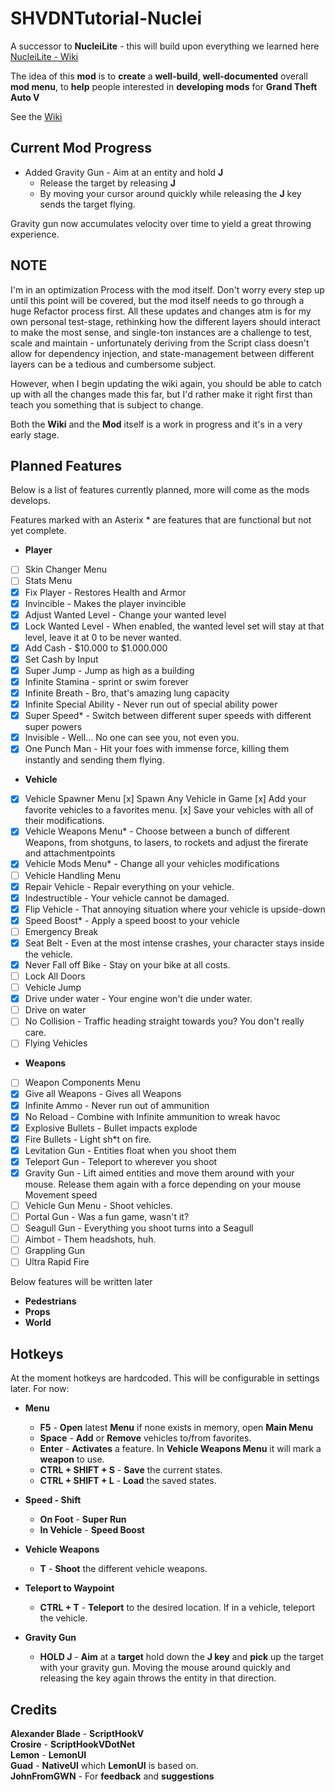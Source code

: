 # SHVDNTutorial-Nuclei
A successor to **NucleiLite** - this will build upon everything we learned here [NucleiLite - Wiki](https://github.com/KimonoBoy/SHVDNTutorial-NucleiLite/wiki)  

The idea of this **mod** is to **create** a **well-build**, **well-documented** overall **mod menu**, to **help** people interested in **developing mods** for **Grand Theft Auto V**

See the [Wiki](https://github.com/KimonoBoy/SHVDN-Tutorial/wiki)

## Current Mod Progress
* Added Gravity Gun - Aim at an entity and hold **J**
  * Release the target by releasing **J**  
  * By moving your cursor around quickly while releasing the **J** key sends the target flying.  
  
Gravity gun now accumulates velocity over time to yield a great throwing experience.

## NOTE
I'm in an optimization Process with the mod itself. Don't worry every step up until this point will be covered, but the mod itself needs to go through a huge Refactor process first.
All these updates and changes atm is for my own personal test-stage, rethinking how the different layers should interact to make the most sense, and single-ton instances are a challenge to test, scale
and maintain - unfortunately deriving from the Script class doesn't allow for dependency injection, and state-management between different layers can be a tedious and cumbersome subject.

However, when I begin updating the wiki again, you should be able to catch up with all the changes made this far, but I'd rather make it right first than teach you something that is subject to change.

Both the **Wiki** and the **Mod** itself is a work in progress and it's in a very early stage.

## Planned Features
Below is a list of features currently planned, more will come as the mods develops.

Features marked with an Asterix * are features that are functional but not yet complete.
* **Player**
- [ ] Skin Changer Menu
- [ ] Stats Menu
- [x] Fix Player - Restores Health and Armor
- [x] Invincible - Makes the player invincible
- [x] Adjust Wanted Level - Change your wanted level
- [x] Lock Wanted Level - When enabled, the wanted level set will stay at that level, leave it at 0 to be never wanted.
- [x] Add Cash - $10.000 to $1.000.000
- [x] Set Cash by Input
- [x] Super Jump - Jump as high as a building
- [x] Infinite Stamina - sprint or swim forever
- [x] Infinite Breath - Bro, that's amazing lung capacity
- [x] Infinite Special Ability - Never run out of special ability power
- [x] Super Speed* - Switch between different super speeds with different super powers
- [x] Invisible - Well... No one can see you, not even you.
- [x] One Punch Man - Hit your foes with immense force, killing them instantly and sending them flying.
* **Vehicle**
- [x] Vehicle Spawner Menu 
	[x] Spawn Any Vehicle in Game
	[x] Add your favorite vehicles to a favorites menu.
	[x] Save your vehicles with all of their modifications.
- [x] Vehicle Weapons Menu* - Choose between a bunch of different Weapons, from shotguns, to lasers, to rockets and adjust the firerate and attachmentpoints
- [x] Vehicle Mods Menu* - Change all your vehicles modifications
- [ ] Vehicle Handling Menu
- [x] Repair Vehicle - Repair everything on your vehicle.
- [x] Indestructible - Your vehicle cannot be damaged.
- [x] Flip Vehicle - That annoying situation where your vehicle is upside-down
- [x] Speed Boost* - Apply a speed boost to your vehicle
- [ ] Emergency Break
- [x] Seat Belt - Even at the most intense crashes, your character stays inside the vehicle.
- [x] Never Fall off Bike - Stay on your bike at all costs.
- [ ] Lock All Doors
- [ ] Vehicle Jump
- [x] Drive under water - Your engine won't die under water.
- [ ] Drive on water
- [ ] No Collision - Traffic heading straight towards you? You don't really care.
- [ ] Flying Vehicles

* **Weapons**
- [ ] Weapon Components Menu
- [x] Give all Weapons - Gives all Weapons
- [x] Infinite Ammo - Never run out of ammunition
- [x] No Reload - Combine with Infinite ammunition to wreak havoc
- [x] Explosive Bullets - Bullet impacts explode
- [x] Fire Bullets - Light sh*t on fire.
- [x] Levitation Gun - Entities float when you shoot them
- [x] Teleport Gun - Teleport to wherever you shoot
- [x] Gravity Gun - Lift aimed entities and move them around with your mouse. Release them again with a force depending on your mouse Movement speed
- [ ] Vehicle Gun Menu - Shoot vehicles.
- [ ] Portal Gun - Was a fun game, wasn't it?
- [ ] Seagull Gun - Everything you shoot turns into a Seagull
- [ ] Aimbot - Them headshots, huh.
- [ ] Grappling Gun
- [ ] Ultra Rapid Fire

Below features will be written later
* **Pedestrians**
* **Props**
* **World**

## Hotkeys
At the moment hotkeys are hardcoded. This will be configurable in settings later. For now:

* **Menu** 
  * **F5** - **Open** latest **Menu** if none exists in memory, open **Main Menu**  
  * **Space** - **Add** or **Remove** vehicles to/from favorites.  
  * **Enter** - **Activates** a feature. In **Vehicle Weapons Menu** it will mark a **weapon** to use.  
  * **CTRL + SHIFT + S** - **Save** the current states.
  * **CTRL + SHIFT + L** - **Load** the saved states.  
  
* **Speed - Shift**  
  * **On Foot** - **Super Run**  
  * **In Vehicle** - **Speed Boost**  
  
* **Vehicle Weapons**  
  * **T** - **Shoot** the different vehicle weapons.  
  
* **Teleport to Waypoint**  
  * **CTRL + T** - **Teleport** to the desired location. If in a vehicle, teleport the vehicle.  
  
* **Gravity Gun**  
  * **HOLD J** - **Aim** at a **target** hold down the **J key** and **pick** up the target with your gravity gun. Moving the mouse around quickly and releasing the key again throws the entity in that direction.

## Credits
**Alexander Blade** - **ScriptHookV**  
**Crosire** - **ScriptHookVDotNet**   
**Lemon** - **LemonUI**  
**Guad** - **NativeUI** which **LemonUI** is based on.  
**JohnFromGWN** - For **feedback** and **suggestions**  

